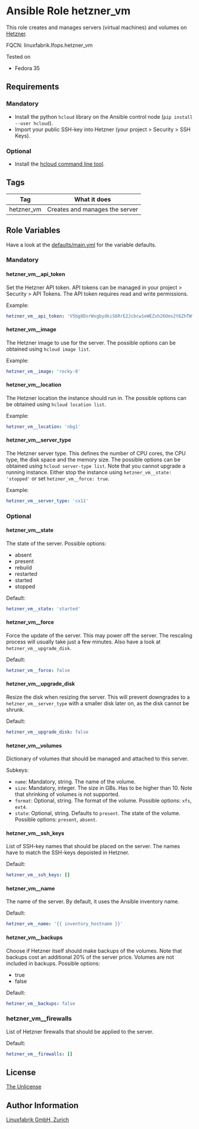 # Ansible Role hetzner_vm

This role creates and manages servers (virtual machines) and volumes on [Hetzner](https://www.hetzner.com/).

FQCN: linuxfabrik.lfops.hetzner_vm

Tested on

* Fedora 35


## Requirements

### Mandatory

* Install the python `hcloud` library on the Ansible control node (`pip install --user hcloud`).
* Import your public SSH-key into Hetzner (your project > Security > SSH Keys).


### Optional

* Install the [hcloud command line tool](https://github.com/hetzner/cli/releases).


## Tags

| Tag        | What it does                   |
| ---        | ------------                   |
| hetzner_vm | Creates and manages the server |


## Role Variables

Have a look at the [defaults/main.yml](https://github.com/Linuxfabrik/lfops/blob/main/roles/hetzner_vm/defaults/main.yml) for the variable defaults.


### Mandatory

#### hetzner_vm__api_token

Set the Hetzner API token. API tokens can be managed in your project > Security > API Tokens.
The API token requires read and write permissions.

Example:
```yaml
hetzner_vm__api_token: 'V5bg8DsrWxgbydkiS6RrE2Jcbcw1eWEZxh26Oms2t6ZhTWfg25r60ua9upCZgt79ui'
```


#### hetzner_vm__image

The Hetzner image to use for the server. The possible options can be obtained using `hcloud image list`.

Example:
```yaml
hetzner_vm__image: 'rocky-8'
```


#### hetzner_vm__location

The Hetzner location the instance should run in. The possible options can be obtained using `hcloud location list`.

Example:
```yaml
hetzner_vm__location: 'nbg1'
```


#### hetzner_vm__server_type

The Hetzner server type. This defines the number of CPU cores, the CPU type, the disk space and the memory size. The possible options can be obtained using `hcloud server-type list`. Note that you cannot upgrade a running instance. Either stop the instance using `hetzner_vm__state: 'stopped'` or set `hetzner_vm__force: true`.

Example:
```yaml
hetzner_vm__server_type: 'cx11'
```


### Optional

#### hetzner_vm__state

The state of the server. Possible options:

* absent
* present
* rebuild
* restarted
* started
* stopped

Default:
```yaml
hetzner_vm__state: 'started'
```


#### hetzner_vm__force

Force the update of the server. This may power off the server. The rescaling process will usually take just a few minutes. Also have a look at `hetzner_vm__upgrade_disk`.

Default:
```yaml
hetzner_vm__force: false
```


#### hetzner_vm__upgrade_disk

Resize the disk when resizing the server. This will prevent downgrades to a `hetzner_vm__server_type` with a smaller disk later on, as the disk cannot be shrunk.

Default:
```yaml
hetzner_vm__upgrade_disk: false
```


#### hetzner_vm__volumes

Dictionary of volumes that should be managed and attached to this server.

Subkeys:
* `name`: Mandatory, string. The name of the volume.
* `size`: Mandatory, integer. The size in GBs. Has to be higher than 10. Note that shrinking of volumes is not supported.
* `format`: Optional, string. The format of the volume. Possible options: `xfs`, `ext4`.
* `state`: Optional, string. Defaults to `present`. The state of the volume. Possible options: `present`, `absent`.



#### hetzner_vm__ssh_keys

List of SSH-key names that should be placed on the server. The names have to match the SSH-keys depoisted in Hetzner.

Default:
```yaml
hetzner_vm__ssh_keys: []
```


#### hetzner_vm__name

The name of the server. By default, it uses the Ansible inventory name.

Default:
```yaml
hetzner_vm__name: '{{ inventory_hostname }}'
```


#### hetzner_vm__backups

Choose if Hetzner itself should make backups of the volumes. Note that backups cost an additional 20% of the server price. Volumes are not included in backups. Possible options:

* true
* false

Default:
```yaml
hetzner_vm__backups: false
```


### hetzner_vm__firewalls

List of Hetzner firewalls that should be applied to the server.

Default:
```yaml
hetzner_vm__firewalls: []
```


## License

[The Unlicense](https://unlicense.org/)


## Author Information

[Linuxfabrik GmbH, Zurich](https://www.linuxfabrik.ch)
